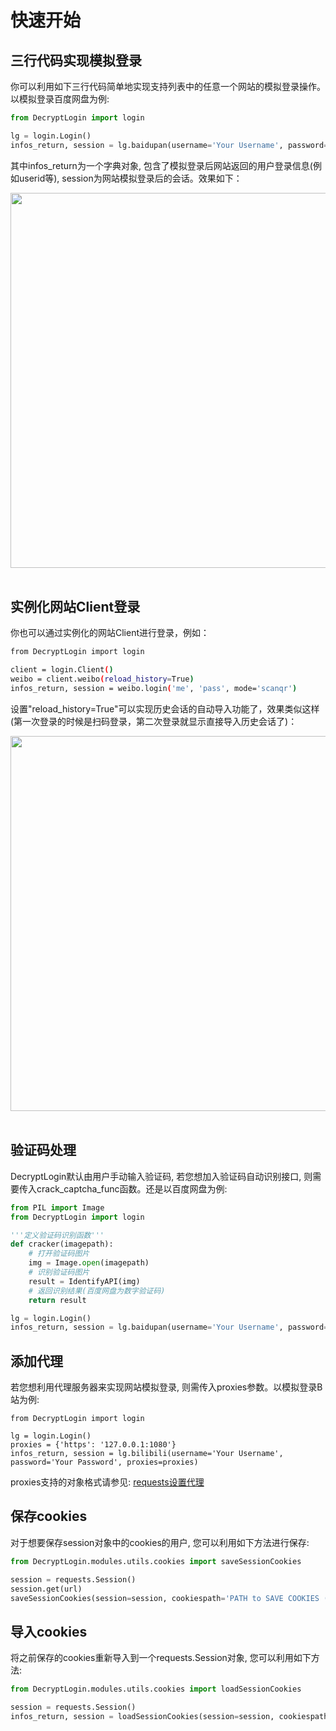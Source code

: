# 快速开始


## 三行代码实现模拟登录

你可以利用如下三行代码简单地实现支持列表中的任意一个网站的模拟登录操作。以模拟登录百度网盘为例:

```python
from DecryptLogin import login

lg = login.Login()
infos_return, session = lg.baidupan(username='Your Username', password='Your Password')
```

其中infos_return为一个字典对象, 包含了模拟登录后网站返回的用户登录信息(例如userid等), session为网站模拟登录后的会话。效果如下：
<div align="center">
    <img src="https://raw.githubusercontent.com/CharlesPikachu/DecryptLogin/master/docs/login.gif" width="600"/>
</div>
<br />


## 实例化网站Client登录

你也可以通过实例化的网站Client进行登录，例如：

```sh
from DecryptLogin import login

client = login.Client()
weibo = client.weibo(reload_history=True)
infos_return, session = weibo.login('me', 'pass', mode='scanqr')
```

设置"reload_history=True"可以实现历史会话的自动导入功能了，效果类似这样(第一次登录的时候是扫码登录，第二次登录就显示直接导入历史会话了)：
<div align="center">
    <img src="https://raw.githubusercontent.com/CharlesPikachu/DecryptLogin/master/docs/client.gif" width="600"/>
</div>
<br />


## 验证码处理

DecryptLogin默认由用户手动输入验证码, 若您想加入验证码自动识别接口, 则需要传入crack_captcha_func函数。还是以百度网盘为例:

```python
from PIL import Image
from DecryptLogin import login

'''定义验证码识别函数'''
def cracker(imagepath):
    # 打开验证码图片
    img = Image.open(imagepath)
    # 识别验证码图片
    result = IdentifyAPI(img)
    # 返回识别结果(百度网盘为数字验证码)
    return result

lg = login.Login()
infos_return, session = lg.baidupan(username='Your Username', password='Your Password', crack_captcha_func=cracker)
```


## 添加代理

若您想利用代理服务器来实现网站模拟登录, 则需传入proxies参数。以模拟登录B站为例:

```
from DecryptLogin import login

lg = login.Login()
proxies = {'https': '127.0.0.1:1080'}
infos_return, session = lg.bilibili(username='Your Username', password='Your Password', proxies=proxies)
```

proxies支持的对象格式请参见: [requests设置代理](https://requests.readthedocs.io/en/master/user/advanced/#proxies)


## 保存cookies

对于想要保存session对象中的cookies的用户, 您可以利用如下方法进行保存:

```python
from DecryptLogin.modules.utils.cookies import saveSessionCookies

session = requests.Session()
session.get(url)
saveSessionCookies(session=session, cookiespath='PATH to SAVE COOKIES (e.g., cookies.pkl)')
```


## 导入cookies

将之前保存的cookies重新导入到一个requests.Session对象, 您可以利用如下方法:

```python
from DecryptLogin.modules.utils.cookies import loadSessionCookies

session = requests.Session()
infos_return, session = loadSessionCookies(session=session, cookiespath='COOKIES PATH to be LOADED (e.g., cookies.pkl)')
```